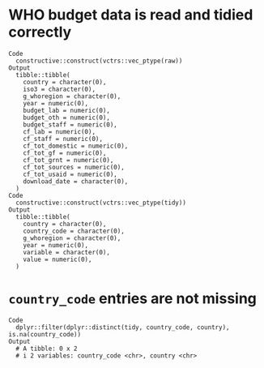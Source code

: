 # WHO budget data is read and tidied correctly

    Code
      constructive::construct(vctrs::vec_ptype(raw))
    Output
      tibble::tibble(
        country = character(0),
        iso3 = character(0),
        g_whoregion = character(0),
        year = numeric(0),
        budget_lab = numeric(0),
        budget_oth = numeric(0),
        budget_staff = numeric(0),
        cf_lab = numeric(0),
        cf_staff = numeric(0),
        cf_tot_domestic = numeric(0),
        cf_tot_gf = numeric(0),
        cf_tot_grnt = numeric(0),
        cf_tot_sources = numeric(0),
        cf_tot_usaid = numeric(0),
        download_date = character(0),
      )
    Code
      constructive::construct(vctrs::vec_ptype(tidy))
    Output
      tibble::tibble(
        country = character(0),
        country_code = character(0),
        g_whoregion = character(0),
        year = numeric(0),
        variable = character(0),
        value = numeric(0),
      )

# `country_code` entries are not missing

    Code
      dplyr::filter(dplyr::distinct(tidy, country_code, country), is.na(country_code))
    Output
      # A tibble: 0 x 2
      # i 2 variables: country_code <chr>, country <chr>

